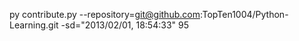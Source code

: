py contribute.py --repository=git@github.com:TopTen1004/Python-Learning.git -sd="2013/02/01, 18:54:33" 95
